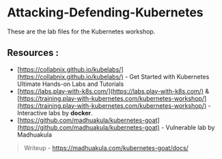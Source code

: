 # Attacking-Defending-Kubernetes
These are the lab files for the Kubernetes workshop.

## Resources :

- [https://collabnix.github.io/kubelabs/](https://collabnix.github.io/kubelabs/) - Get Started with Kubernetes Ultimate Hands-on Labs and Tutorials
- [https://labs.play-with-k8s.com/](https://labs.play-with-k8s.com/) & [https://training.play-with-kubernetes.com/kubernetes-workshop/](https://training.play-with-kubernetes.com/kubernetes-workshop/) - Interactive labs by **docker**.
- [https://github.com/madhuakula/kubernetes-goat](https://github.com/madhuakula/kubernetes-goat) - Vulnerable lab by Madhuakula
> Writeup - https://madhuakula.com/kubernetes-goat/docs/
